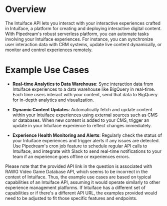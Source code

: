 # Overview

The Intuiface API lets you interact with your interactive experiences crafted in Intuiface, a platform for creating and deploying interactive digital content. With Pipedream's robust serverless platform, you can automate tasks involving your Intuiface experiences. For instance, you can synchronize user interaction data with CRM systems, update live content dynamically, or monitor and control experiences remotely.

# Example Use Cases

- **Real-time Analytics to Data Warehouse**: Sync interaction data from Intuiface experiences to a data warehouse like BigQuery in real-time. Each time users interact with your content, send that data to BigQuery for in-depth analytics and visualization.

- **Dynamic Content Updates**: Automatically fetch and update content within your Intuiface experiences using external sources such as CMS or databases. When new content is added to your CMS, trigger an update in your Intuiface experience to reflect changes immediately.

- **Experience Health Monitoring and Alerts**: Regularly check the status of your Intuiface experiences and trigger alerts if any issues are detected. Use Pipedream's cron job feature to schedule regular API calls to Intuiface, and integrate with Slack to send real-time notifications to your team if an experience goes offline or experiences errors.

Please note that the provided API link in the question is associated with RAWG Video Game Database API, which seems to be incorrect in the context of Intuiface. Thus, the example use cases are based on typical capabilities of an Intuiface API, assuming it would operate similarly to other experience management platforms. If Intuiface has a different set of capabilities or if there's a different API URL, the examples provided would need to be adjusted to fit those specific features and endpoints.

